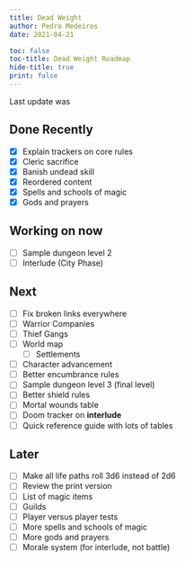 ```yaml
---
title: Dead Weight
author: Pedro Medeiros
date: 2021-04-21

toc: false
toc-title: Dead Weight Roadmap
hide-title: true
print: false
---
```


Last update was <now>

## Done Recently
- [x] Explain trackers on core rules
- [x] Cleric sacrifice
- [x] Banish undead skill
- [x] Reordered content
- [x] Spells and schools of magic
- [x] Gods and prayers

## Working on now
- [ ] Sample dungeon level 2
- [ ] Interlude (City Phase)

## Next
- [ ] Fix broken links everywhere
- [ ] Warrior Companies
- [ ] Thief Gangs
- [ ] World map
  - [ ] Settlements
- [ ] Character advancement
- [ ] Better encumbrance rules
- [ ] Sample dungeon level 3 (final level)
- [ ] Better shield rules
- [ ] Mortal wounds table
- [ ] Doom tracker on **interlude**
- [ ] Quick reference guide with lots of tables

## Later
- [ ] Make all life paths roll 3d6 instead of 2d6
- [ ] Review the print version
- [ ] List of magic items
- [ ] Guilds
- [ ] Player versus player tests
- [ ] More spells and schools of magic
- [ ] More gods and prayers
- [ ] Morale system (for interlude, not battle)